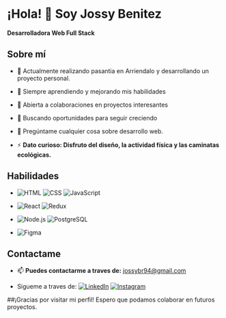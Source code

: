 <!--
**JossyBR/JossyBr** is a ✨ _special_ ✨ repository because its `README.md` (this file) appears on your GitHub profile.

Here are some ideas to get you started:

- 🔭 I’m currently working on ...
- 🌱 I’m currently learning ...
- 👯 I’m looking to collaborate on ...
- 🤔 I’m looking for help with ...
- 💬 Ask me about ...
- 📫 How to reach me: ...
- 😄 Pronouns: ...
- ⚡ Fun fact: ...
-->
# ¡Hola! 👋 Soy Jossy Benitez
**Desarrolladora Web Full Stack** 

## Sobre mí

- 💼 Actualmente realizando pasantia en Arriendalo y desarrollando un proyecto personal.
- 🌱 Siempre aprendiendo y mejorando mis habilidades
- 👯 Abierta a colaboraciones en proyectos interesantes
- 🤔 Buscando oportunidades para seguir creciendo
- 💬 Pregúntame cualquier cosa sobre desarrollo web.
  
- ⚡ **Dato curioso: Disfruto del diseño, la actividad física y las caminatas ecológicas.**

## Habilidades

- ![HTML](https://img.shields.io/badge/HTML-FF5733?style=for-the-badge&logo=html5&logoColor=white)  ![CSS](https://img.shields.io/badge/CSS-1572B6?style=for-the-badge&logo=css3&logoColor=white)  ![JavaScript](https://img.shields.io/badge/JavaScript-F7DF1E?style=for-the-badge&logo=javascript&logoColor=black) 

- ![React](https://img.shields.io/badge/React-61DAFB?style=for-the-badge&logo=react&logoColor=black)  ![Redux](https://img.shields.io/badge/Redux-764ABC?style=for-the-badge&logo=redux&logoColor=white) 

- ![Node.js](https://img.shields.io/badge/Node.js-43853D?style=for-the-badge&logo=node.js&logoColor=white)  ![PostgreSQL](https://img.shields.io/badge/PostgreSQL-336791?style=for-the-badge&logo=postgresql&logoColor=white)

- ![Figma](https://img.shields.io/badge/Figma-F24E1E?style=for-the-badge&logo=figma&logoColor=white)


## Contactame

- 📫 **Puedes contactarme a traves de:** [jossybr94@gmail.com](jossybr94@gmail.com)


- Sigueme a traves de:
[![LinkedIn](https://img.shields.io/badge/LinkedIn-0077B5?style=for-the-badge&logo=linkedin&logoColor=white)](https://www.linkedin.com/in/joselin-benitez-rivas-ab2575189)
[![Instagram](https://img.shields.io/badge/Instagram-E4405F?style=for-the-badge&logo=instagram&logoColor=white)](https://www.instagram.com/jossybnitez/)



##¡Gracias por visitar mi perfil! Espero que podamos colaborar en futuros proyectos.

